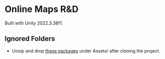 # Online Maps R&D
Built with Unity 2022.3.38f1.

## Ignored Folders

- Unzip and drop [these packages](https://drive.google.com/file/d/1hkGWh1l34Gl7EQfGkqjFWWErz1ioFiCn/view?usp=drive_link) under Assets/ after cloning the project.
